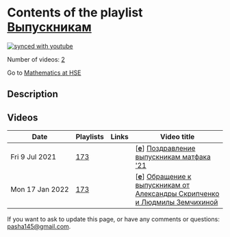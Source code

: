 # Contents of the playlist [Выпускникам](https://www.youtube.com/playlist?list=PLq3E5oubNNoA8Dk5abF4_NN3-f3kcGp_I)

[![synced with youtube](https://img.shields.io/github/last-commit/mathphysschool/mathphysschool.github.io/autoupdate1?label=synced%20with%20youtube)](https://github.com/mathphysschool/mathphysschool.github.io/commits/autoupdate1)

Number of videos: [2](#videos)

Go to [Mathematics at HSE](../README.md)

## Description



## Videos

|Date|Playlists|Links|Video title|
|---|---|---|---|
| Fri&nbsp;9&nbsp;Jul&nbsp;2021 | [173](../playlists/173 "Выпускникам") |  | [[**e**](https://studio.youtube.com/video/18wVkoZytYs/edit "Edit")] [Поздравление выпускникам матфака '21](https://www.youtube.com/watch?v=18wVkoZytYs&list=PLq3E5oubNNoA8Dk5abF4_NN3-f3kcGp_I) |
| Mon&nbsp;17&nbsp;Jan&nbsp;2022 | [173](../playlists/173 "Выпускникам") |  | [[**e**](https://studio.youtube.com/video/YilsywEkQYI/edit "Edit")] [Обращение к выпускникам от Александры Скрипченко и Людмилы Земчихиной](https://www.youtube.com/watch?v=YilsywEkQYI&list=PLq3E5oubNNoA8Dk5abF4_NN3-f3kcGp_I "Для вступления в группу выпускников, напишите нам: math@hse.ru, lsapchenko@hse.ru") |


 If you want to ask to update this page, or have any comments or questions: <pasha145@gmail.com>.